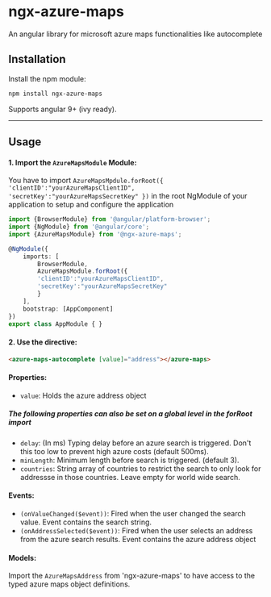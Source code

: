 # ngx-azure-maps
An angular library for microsoft azure maps functionalities like autocomplete

## Installation

Install the npm module:

```sh
npm install ngx-azure-maps
```

Supports angular 9+ (ivy ready).

---

## Usage

#### 1. Import the `AzureMapsModule` Module:

You have to import `AzureMapsMpdule.forRoot({
'clientID':"yourAzureMapsClientID",
'secretKey':"yourAzureMapsSecretKey"
})` in the root NgModule of your application to setup and configure the application


```ts
import {BrowserModule} from '@angular/platform-browser';
import {NgModule} from '@angular/core';
import {AzureMapsModule} from '@ngx-azure-maps';

@NgModule({
    imports: [
        BrowserModule,
        AzureMapsModule.forRoot({
        'clientID':"yourAzureMapsClientID",
        'secretKey':"yourAzureMapsSecretKey"
        }
    ],
    bootstrap: [AppComponent]
})
export class AppModule { }
```

#### 2. Use the directive:

```html
<azure-maps-autocomplete [value]="address"></azure-maps>
```

#### Properties:

- `value`: Holds the azure address object

##### The following properties can also be set on a global level in the forRoot import

- `delay`: (In ms) Typing delay before an azure search is triggered. Don't this too low to prevent high azure costs (default 500ms).
- `minLength`: Minimum length before search is triggered. (default 3).
- `countries`: String array of countries to restrict the search to only look for addressse in those countries. Leave empty for world wide search.

#### Events:

- `(onValueChanged($event))`: Fired when the user changed the search value. Event contains the search string.
- `(onAddressSelected($event))`: Fired when the user selects an address from the azure search results. Event contains the azure address object

#### Models:

Import the `AzureMapsAddress` from 'ngx-azure-maps' to have access to the typed azure maps object definitions.
